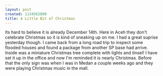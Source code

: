 ```yaml
--- 
layout: post
created: 1134562800
title: A Little Bit of Christmas
---
```

Its hard to believe it is already December 14th.  Here in Aceh they don't celebrate Christmas so it is kind of sneaking up on me.  I had a great suprise yesterday though.  I came back from a long road trip to inspect some flooded houses and found a package from another SP base had arrive.  Inside was a miniature Christmas tree complete with lights and tinsel!  I have set it up in the office and now I'm reminded it is nearly Christmas.  Before that the only sign was when I was in Medan a couple weeks ago and they were playing Christmas music in the mall.
